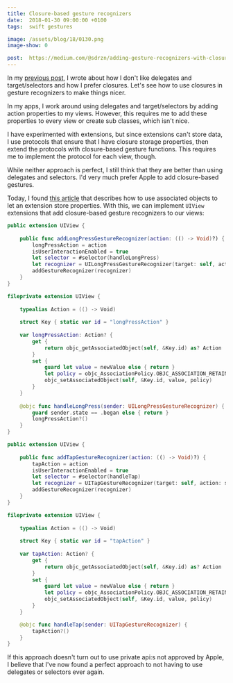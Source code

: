 ```yaml
---
title: Closure-based gesture recognizers
date:  2018-01-30 09:00:00 +0100
tags:  swift gestures

image: /assets/blog/18/0130.png
image-show: 0

post:  https://medium.com/@sdrzn/adding-gesture-recognizers-with-closures-instead-of-selectors-9fb3e09a8f0b
---
```


In my [previous post](/blog/2018/01/19/ditching-rxswift), I wrote about how I don't like delegates and target/selectors and how I prefer closures. Let's see how to use closures in gesture recognizers to make things nicer.

In my apps, I work around using delegates and target/selectors by adding action properties to my views. However, this requires me to add these properties to every view or create sub classes, which isn't nice.

I have experimented with extensions, but since extensions can't store
data, I use protocols that ensure that I have closure storage properties, then extend the protocols with closure-based gesture functions. This requires me to implement the protocol for each view, though.

While neither approach is perfect, I still think that they are better than using delegates and selectors. I'd very much prefer Apple to add closure-based gestures.

Today, I found [this article]({{page.post}}) that describes how to use associated objects to let an extension store properties. With this, we can implement `UIView` extensions that add closure-based gesture recognizers to our views:

```swift
public extension UIView {
    
    public func addLongPressGestureRecognizer(action: (() -> Void)?) {
        longPressAction = action
        isUserInteractionEnabled = true
        let selector = #selector(handleLongPress)
        let recognizer = UILongPressGestureRecognizer(target: self, action: selector)
        addGestureRecognizer(recognizer)
    }
}

fileprivate extension UIView {
    
    typealias Action = (() -> Void)
    
    struct Key { static var id = "longPressAction" }
    
    var longPressAction: Action? {
        get {
            return objc_getAssociatedObject(self, &Key.id) as? Action
        }
        set {
            guard let value = newValue else { return }
            let policy = objc_AssociationPolicy.OBJC_ASSOCIATION_RETAIN
            objc_setAssociatedObject(self, &Key.id, value, policy)
        }
    }
    
    @objc func handleLongPress(sender: UILongPressGestureRecognizer) {
        guard sender.state == .began else { return }
        longPressAction?()
    }
}
```

```swift
public extension UIView {
    
    public func addTapGestureRecognizer(action: (() -> Void)?) {
        tapAction = action
        isUserInteractionEnabled = true
        let selector = #selector(handleTap)
        let recognizer = UITapGestureRecognizer(target: self, action: selector)
        addGestureRecognizer(recognizer)
    }
}

fileprivate extension UIView {
    
    typealias Action = (() -> Void)
    
    struct Key { static var id = "tapAction" }
    
    var tapAction: Action? {
        get {
            return objc_getAssociatedObject(self, &Key.id) as? Action
        }
        set {
            guard let value = newValue else { return }
            let policy = objc_AssociationPolicy.OBJC_ASSOCIATION_RETAIN
            objc_setAssociatedObject(self, &Key.id, value, policy)
        }
    }

    @objc func handleTap(sender: UITapGestureRecognizer) {
        tapAction?()
    }
}
```

If this approach doesn't turn out to use private api:s not approved by Apple, I
believe that I've now found a perfect approach to not having to use delegates or
selectors ever again.